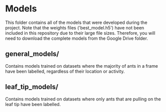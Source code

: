 # Models

This folder contains all of the models that were developed during the project. Note that the weights files ('best_model.h5') have not been included in this repository due to their large file sizes. Therefore, you will need to download the complete models from the Google Drive folder.

## general_models/

Contains models trained on datasets where the majority of ants in a frame have been labelled, regardless of their location or activity.

## leaf_tip_models/

Contains models trained on datasets where only ants that are pulling on the leaf tip have been labelled.
